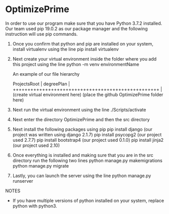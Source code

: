 # OptimizePrime
In order to use our program make sure that you have Python 3.7.2 installed. Our team used pip 19.0.2 as our package manager and the following instruction will use pip commands.

1. Once you confirm that python and pip are installed on your system, install virtualenv using the line
      pip install virtualenv
2. Next create your virtual environment inside the folder where you add this project using the line
      python -m venv environmentName

	 An example of our file hierarchy

	 ProjectsRoot
	 |
	 degreePlan
	 |
	 ++++++++++++++++++++++++++++++++++++++++++++++++++
	 |                                                 
	(create virtual environment here)	         (place the github OptimizePrime folder here)

3. Next run the virtual environment using the line
		  ./Scripts/activate
4. Next enter the directory OptimizePrime and then the src directory
5. Next install the following packages using pip
      pip install django             (our project was written using django 2.1.7)
      pip install psycopg2        (our project used 2.7.7) 
      pip install bootstrap4       (our project used 0.1.0)
      pip install jinja2	     (our project used 2.10)
6. Once everything is installed and making sure that you are in the src directory run the following two lines
		  python manage.py makemigrations
		  python manage.py migrate
7. Lastly, you can launch the server using the line
      python manage.py runserver


NOTES
- If you have multiple versions of python installed on your system, replace python with python3.
